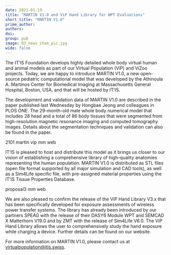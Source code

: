 ```yaml
---
date: 2021-01-19
title: "MARTIN V1.0 and ViP Hand Library for WPT Evaluations"
short_title: "MARTIN V1.0"
prime_author: 
authors: 
doi: 
group: pub
image: 03_news_item_pic.jpg
wide: false
---
```

The IT’IS Foundation develops highly detailed whole body virtual human and animal models as part of our Virtual Population (ViP) and ViZoo projects. Today, we are happy to introduce MARTIN V1.0, a new open-source pediatric computational model that was developed by the Athinoula A. Martinos Center for Biomedical Imaging at Massachusetts General Hospital, Boston, USA, and that will be hosted by IT’IS.

The development and validation data of MARTIN V1.0 are described in the paper published last Wednesday by Hongbae Jeong and colleagues in PLOS ONE. The 29-month-old male whole body numerical model that includes 28 head and a total of 86 body tissues that were segmented from high-resolution magnetic resonance imaging and computed tomography images. Details about the segmentation techniques and validation can also be found in the paper.

2101 martin vip mm web

IT’IS is pleased to host and distribute this model as it brings us closer to our vision of establishing a comprehensive library of high-quality anatomies representing the human population. MARTIN V1.0 is distributed as STL files (open file format supported by all major simulation and CAD tools), as well as a Sim4Life specific file, with pre-assigned material properties using the IT’IS Tissue Properties Database.

proposal3 mm web

We are also pleased to confirm the release of the ViP Hand Library V3.x that has been specifically developed for exposure assessments of wireless power transfer systems. The library has already been introduced by our partners SPEAG with the release of their DASY6 Module WPT and SEMCAD X Matterhorn V19.0 and by ZMT with the release of Sim4Life V6.0. The ViP Hand Library allows the user to comprehensively study the hand exposure while charging a device. Further details can be found on our website.

For more information on MARTIN V1.0, please contact us at virtualpopulation@itis.swiss.
